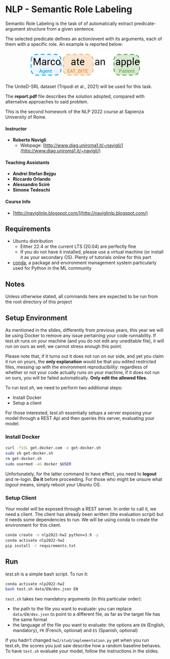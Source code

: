# NLP - Semantic Role Labeling

Semantic Role Labeling is the task of of automatically extract predicate-argument structure from a given sentence.

The selected predicate defines an action/event with its arguments, each of them with a specific role. 
An example is reported below:
<p align="center">
    <img width="360" src="./imgs/SRL_example.png" alt="Material Bread logo">
</p>

The UniteD-SRL dataset  (Tripodi et al., 2021) will be used for this task. 

The **report.pdf** file describes the solution adopted, compared with alternative approaches to said problem.

This is the second homework of the NLP 2022 course at Sapienza University of Rome.

#### Instructor

* **Roberto Navigli**
  * Webpage: [http://www.diag.uniroma1.it/~navigli/](http://www.diag.uniroma1.it/~navigli/)

#### Teaching Assistants

* **Andrei Stefan Bejgu**
* **Riccardo Orlando**
* **Alessandro Scirè**
* **Simone Tedeschi**

#### Course Info

* [http://naviglinlp.blogspot.com/](http://naviglinlp.blogspot.com/)

## Requirements

* Ubuntu distribution
  * Either 22.4 or the current LTS (20.04) are perfectly fine
  * If you do not have it installed, please use a virtual machine (or install it as your secondary OS). Plenty of tutorials online for this part
* [conda](https://docs.conda.io/projects/conda/en/latest/index.html), a package and environment management system particularly used for Python in the ML community

## Notes

Unless otherwise stated, all commands here are expected to be run from the root directory of this project

## Setup Environment

As mentioned in the slides, differently from previous years, this year we will be using Docker to remove any issue pertaining your code runnability. If test.sh runs
on your machine (and you do not edit any uneditable file), it will run on ours as well; we cannot stress enough this point.

Please note that, if it turns out it does not run on our side, and yet you claim it run on yours, the **only explanation** would be that you edited restricted files,
messing up with the environment reproducibility: regardless of whether or not your code actually runs on your machine, if it does not run on ours,
you will be failed automatically. **Only edit the allowed files**.

To run *test.sh*, we need to perform two additional steps:

* Install Docker
* Setup a client

For those interested, *test.sh* essentially setups a server exposing your model through a REST Api and then queries this server, evaluating your model.

### Install Docker

```bash
curl -fsSL get.docker.com -o get-docker.sh
sudo sh get-docker.sh
rm get-docker.sh
sudo usermod -aG docker $USER
```

Unfortunately, for the latter command to have effect, you need to **logout** and re-login. **Do it** before proceeding. For those who might be
unsure what *logout* means, simply reboot your Ubuntu OS.

### Setup Client

Your model will be exposed through a REST server. In order to call it, we need a client. The client has already been written
(the evaluation script) but it needs some dependencies to run. We will be using conda to create the environment for this client.

```bash
conda create -n nlp2022-hw2 python=3.9 -y
conda activate nlp2022-hw2
pip install -r requirements.txt
```

## Run

*test.sh* is a simple bash script. To run it:

```bash
conda activate nlp2022-hw2
bash test.sh data/EN/dev.json EN
```

`test.sh` takes two mandatory arguments (in this particular order):

* the path to the file you want to evaluate: you can replace `data/EN/dev.json` to point to a different file, as far as the target file has the same format
* the language of the file you want to evaluate: the options are `EN` (English, mandatory), `FR` (French, optional) and `ES` (Spanish, optional)

If you hadn't changed `hw2/stud/implementation.py` yet when you run test.sh, the scores you just saw describe how a random baseline
behaves. To have `test.sh` evaluate your model, follow the instructions in the slides.
